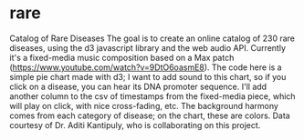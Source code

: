 # rare
Catalog of Rare Diseases
The goal is to create an online catalog of 230 rare diseases, using the d3 javascript library and the web audio API. Currently it's a fixed-media music composition based on a Max patch (https://www.youtube.com/watch?v=9DtO6oasmE8). 
The code here is a simple pie chart made with d3; I want to add sound to this chart, so if you click on a disease, you can hear its DNA promoter sequence. I'll add another column to the csv of timestamps from the fixed-media piece, which will play on click, with nice cross-fading, etc. The background harmony comes from each category of disease; on the chart, these are colors.
Data courtesy of Dr. Aditi Kantipuly, who is collaborating on this project.
